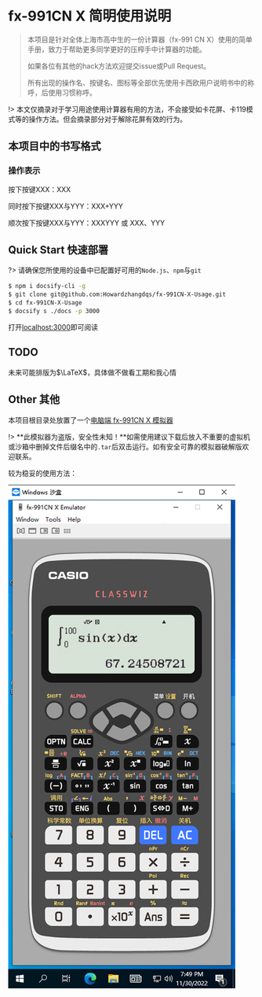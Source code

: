 # fx-991CN X 简明使用说明

> 本项目是针对全体上海市高中生的一份计算器（fx-991 CN X）使用的简单手册，致力于帮助更多同学更好的压榨手中计算器的功能。
> 
> 如果各位有其他的hack方法欢迎提交issue或Pull Request。
>
> 所有出现的操作名、按键名、图标等全部优先使用卡西欧用户说明书中的称呼，后使用习惯称呼。

!> 本文仅摘录对于学习用途使用计算器有用的方法，不会接受如卡花屏、卡119模式等的操作方法。但会摘录部分对于解除花屏有效的行为。

## 本项目中的书写格式

### 操作表示
按下按键XXX：<span class="btn">XXX</span>

同时按下按键XXX与YYY：<span class="btn">XXX</span>+<span class="btn">YYY</span>

顺次按下按键XXX与YYY：<span class="btn">XXX</span><span class="btn">YYY</span> 或 <span class="btn">XXX</span>、<span class="btn">YYY</span>

## Quick Start 快速部署

?> 请确保您所使用的设备中已配置好可用的`Node.js`、`npm`与`git`

```bash
$ npm i docsify-cli -g
$ git clone git@github.com:Howardzhangdqs/fx-991CN-X-Usage.git
$ cd fx-991CN-X-Usage
$ docsify s ./docs -p 3000
```

打开[localhost:3000](http://localhost:3000/)即可阅读

## TODO
未来可能排版为$\LaTeX$，具体做不做看工期和我心情

## Other 其他
本项目根目录处放置了一个[电脑端 fx-991CN X 模拟器](https://github.com/Howardzhangdqs/fx-991CN-X-Usage/blob/main/fx-991CN%20X%20Emulator19.exe.tar)

!> **此模拟器为盗版，安全性未知！**如需使用建议下载后放入不重要的虚拟机或沙箱中删掉文件后缀名中的`.tar`后双击运行。如有安全可靠的模拟器破解版欢迎联系。

较为稳妥的使用方法：

![](interface.assets/Snipaste_2022-11-30_19-49-57.png)